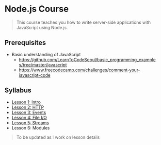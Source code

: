 # Node.js Course

> This course teaches you how to write server-side applications with JavaScript using Node.js.

## Prerequisites
- Basic understanding of JavaScript
	- https://github.com/LearnToCodeSeoul/basic_programming_examples/tree/master/javascript
	- https://www.freecodecamp.com/challenges/comment-your-javascript-code

## Syllabus
- [Lesson 1: Intro](/lesson1/)
- [Lesson 2: HTTP](/lesson2/)
- [Lesson 3: Events](/lesson3/)
- [Lesson 4: File I/O](/lesson4/)
- [Lesson 5: Streams](/lesson5/)
- Lesson 6: Modules

> To be updated as I work on lesson details
